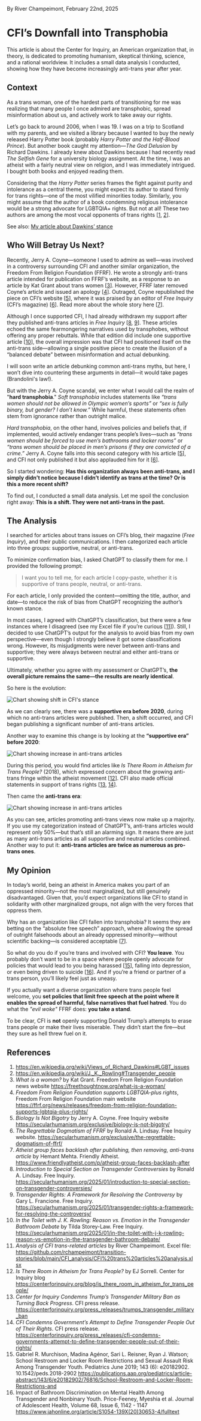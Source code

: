 By River Champeimont, February 22nd, 2025

# CFI’s Downfall into Transphobia

This article is about the Center for Inquiry, an American organization that, in theory, is dedicated to promoting humanism, skeptical thinking, science, and a rational worldview. It includes a small data analysis I conducted, showing how they have become increasingly anti-trans year after year.

## Context

As a trans woman, one of the hardest parts of transitioning for me was realizing that many people I once admired are transphobic, spread misinformation about us, and actively work to take away our rights.

Let’s go back to around 2006, when I was 19. I was on a trip to Scotland with my parents, and we visited a library because I wanted to buy the newly released Harry Potter book (probably *Harry Potter and the Half-Blood Prince*). But another book caught my attention—*The God Delusion* by Richard Dawkins. I already knew about Dawkins because I had recently read *The Selfish Gene* for a university biology assignment. At the time, I was an atheist with a fairly neutral view on religion, and I was immediately intrigued. I bought both books and enjoyed reading them.

Considering that the *Harry Potter* series frames the fight against purity and intolerance as a central theme, you might expect its author to stand firmly for trans rights—one of the most vilified minorities today. Similarly, you might assume that the author of a book condemning religious intolerance would be a strong advocate for LGBTQIA+ rights. But not at all! These two authors are among the most vocal opponents of trans rights [[1](https://en.wikipedia.org/wiki/Views_of_Richard_Dawkins#LGBT_issues), [2](https://en.wikipedia.org/wiki/J._K._Rowling#Transgender_people)].

See also: [My article about Dawkins’ stance](We%20are%20more%20than%20atheism.md)

## Who Will Betray Us Next?

Recently, Jerry A. Coyne—someone I used to admire as well—was involved in a controversy surrounding CFI and another similar organization, the Freedom From Religion Foundation (FFRF). He wrote a strongly anti-trans article intended for publication on FFRF’s website, as a response to an article by Kat Grant about trans women [[3](https://freethoughtnow.org/what-is-a-woman/)]. However, FFRF later removed Coyne’s article and issued an apology [[4](https://ffrf.org/news/releases/freedom-from-religion-foundation-supports-lgbtqia-plus-rights/)]. Outraged, Coyne republished the piece on CFI’s website [[5](https://secularhumanism.org/exclusive/biology-is-not-bigotry/)], where it was praised by an editor of *Free Inquiry* (CFI’s magazine) [[6](https://secularhumanism.org/exclusive/the-regrettable-dogmatism-of-ffrf/)]. Read more about the whole story here [[7](https://www.friendlyatheist.com/p/atheist-group-faces-backlash-after)].

Although I once supported CFI, I had already withdrawn my support after they published anti-trans articles in *Free Inquiry* [[8](https://secularhumanism.org/2025/01/introduction-to-special-section-on-transgender-controversies/), [9](https://secularhumanism.org/2025/01/transgender-rights-a-framework-for-resolving-the-controversy/)]. These articles echoed the same fearmongering narratives used by transphobes, without offering any proper rebuttals. While that edition did include one supportive article [[10](https://secularhumanism.org/2025/01/in-the-toilet-with-j-k-rowling-reason-vs-emotion-in-the-transgender-bathroom-debate/)], the overall impression was that CFI had positioned itself on the anti-trans side—allowing a single positive piece to create the illusion of a “balanced debate” between misinformation and actual debunking.

I will soon write an article debunking common anti-trans myths, but here, I won’t dive into countering these arguments in detail—it would take pages (Brandolini's law!).

But with the Jerry A. Coyne scandal, we enter what I would call the realm of "**hard transphobia**." _Soft transphobia_ includes statements like _“trans women should not be allowed in Olympic women’s sports”_ or _“sex is fully binary, but gender? I don’t know.”_ While harmful, these statements often stem from ignorance rather than outright malice.

_Hard transphobia_, on the other hand, involves policies and beliefs that, if implemented, would actively endanger trans people’s lives—such as _“trans women should be forced to use men’s bathrooms and locker rooms”_ or _“trans women should be placed in men’s prisons if they are convicted of a crime.”_ Jerry A. Coyne falls into this second category with his article [[5](https://secularhumanism.org/exclusive/biology-is-not-bigotry/)], and CFI not only published it but also applauded him for it [[6](https://secularhumanism.org/exclusive/the-regrettable-dogmatism-of-ffrf/)].

So I started wondering: **Has this organization always been anti-trans, and I simply didn’t notice because I didn’t identify as trans at the time? Or is this a more recent shift?**

To find out, I conducted a small data analysis. Let me spoil the conclusion right away: **This is a shift. They were not anti-trans in the past.**

## The Analysis

I searched for articles about trans issues on CFI’s blog, their magazine (*Free Inquiry*), and their public communications. I then categorized each article into three groups: supportive, neutral, or anti-trans.

To minimize confirmation bias, I asked ChatGPT to classify them for me. I provided the following prompt:

> I want you to tell me, for each article I copy-paste, whether it is supportive of trans people, neutral, or anti-trans.

For each article, I only provided the content—omitting the title, author, and date—to reduce the risk of bias from ChatGPT recognizing the author’s known stance.

In most cases, I agreed with ChatGPT’s classification, but there were a few instances where I disagreed (see my Excel file if you’re curious [[11](CFI_analysis/CFI%20trans%20articles%20analysis.xlsx)]). Still, I decided to use ChatGPT’s output for the analysis to avoid bias from my own perspective—even though I strongly believe it got some classifications wrong. However, its misjudgments were never between anti-trans and supportive; they were always between neutral and either anti-trans or supportive.

Ultimately, whether you agree with my assessment or ChatGPT’s, **the overall picture remains the same—the results are nearly identical**.

So here is the evolution:

![Chart showing shift in CFI's stance](CFI_analysis/histogram_evolution_over_time.png)

As we can clearly see, there was a **supportive era before 2020**, during which no anti-trans articles were published. Then, a shift occurred, and CFI began publishing a significant number of anti-trans articles.

Another way to examine this change is by looking at the **“supportive era” before 2020**:

![Chart showing increase in anti-trans articles](CFI_analysis/pie_chart_before_2020.png)

During this period, you would find articles like *Is There Room in Atheism for Trans People?* (2018), which expressed concern about the growing anti-trans fringe within the atheist movement [[12](https://centerforinquiry.org/blog/is_there_room_in_atheism_for_trans_people/)]. CFI also made official statements in support of trans rights [[13](https://centerforinquiry.org/press_releases/trumps_transgender_military_ban), [14](https://centerforinquiry.org/press_releases/cfi-condemns-governments-attempt-to-define-transgender-people-out-of-their-rights/)].

Then came the **anti-trans era**:

![Chart showing increase in anti-trans articles](CFI_analysis/pie_chart_2020-2025.png)

As you can see, articles promoting anti-trans views now make up a majority. If you use my categorization instead of ChatGPT’s, anti-trans articles would represent only 50%—but that’s still an alarming sign. It means there are just as many anti-trans articles as all supportive and neutral articles combined. Another way to put it: **anti-trans articles are twice as numerous as pro-trans ones**.

## My Opinion

In today’s world, being an atheist in America makes you part of an oppressed minority—not the most marginalized, but still genuinely disadvantaged. Given that, you’d expect organizations like CFI to stand in solidarity with other marginalized groups, not align with the very forces that oppress them.

Why has an organization like CFI fallen into transphobia? It seems they are betting on the “absolute free speech” approach, where allowing the spread of outright falsehoods about an already oppressed minority—without scientific backing—is considered acceptable [[7](https://www.friendlyatheist.com/p/atheist-group-faces-backlash-after)].

So what do you do if you’re trans and involved with CFI? **You leave**. You probably don’t want to be in a space where people openly advocate for policies that would lead to you being harassed [[15](https://publications.aap.org/pediatrics/article-abstract/143/6/e20182902/76816/School-Restroom-and-Locker-Room-Restrictions-and)], falling into depression, or even being driven to suicide [[16](https://www.jahonline.org/article/S1054-139X(20)30653-4/fulltext)]. And if you’re a friend or partner of a trans person, you’ll likely feel just as uneasy.

If you actually want a diverse organization where trans people feel welcome, you **set policies that limit free speech at the point where it enables the spread of harmful, false narratives that fuel hatred**. You do what the _"evil woke"_ FFRF does: **you take a stand**.

To be clear, CFI is **not** openly supporting Donald Trump’s attempts to erase trans people or make their lives miserable. They didn’t start the fire—but they sure as hell threw fuel on it.

## References
1.	https://en.wikipedia.org/wiki/Views_of_Richard_Dawkins#LGBT_issues
2.	https://en.wikipedia.org/wiki/J._K._Rowling#Transgender_people
3.	_What is a woman?_ by Kat Grant. Freedom From Religion Foundation news website https://freethoughtnow.org/what-is-a-woman/ 
4.	_Freedom From Religion Foundation supports LGBTQIA-plus rights_, Freedom From Religion Foundation main website https://ffrf.org/news/releases/freedom-from-religion-foundation-supports-lgbtqia-plus-rights/ 
5.	_Biology Is Not Bigotry_ by Jerry A. Coyne. Free Inquiry website https://secularhumanism.org/exclusive/biology-is-not-bigotry/ 
6.	_The Regrettable Dogmatism of FFRF_ by Ronald A. Lindsay. Free Inquiry website. https://secularhumanism.org/exclusive/the-regrettable-dogmatism-of-ffrf/ 
7.	_Atheist group faces backlash after publishing, then removing, anti-trans article_ by Hemant Mehta. Friendly Atheist. https://www.friendlyatheist.com/p/atheist-group-faces-backlash-after 
8.	_Introduction to Special Section on Transgender Controversies_ by Ronald A. Lindsay. Free Inquiry.	https://secularhumanism.org/2025/01/introduction-to-special-section-on-transgender-controversies/ 
9.	_Transgender Rights: A Framework for Resolving the Controversy_	by Gary L. Francione. Free Inquiry.	https://secularhumanism.org/2025/01/transgender-rights-a-framework-for-resolving-the-controversy/ 
10.	_In the Toilet with J. K. Rowling: Reason vs. Emotion in the Transgender Bathroom Debate_	by Tilda Storey-Law. Free Inquiry. https://secularhumanism.org/2025/01/in-the-toilet-with-j-k-rowling-reason-vs-emotion-in-the-transgender-bathroom-debate/ 
11. _Analysis of CFI trans-related articles_ by River Champeimont. Excel file: https://github.com/rchampeimont/transition-stories/blob/main/CFI_analysis/CFI%20trans%20articles%20analysis.xlsx 
12.	_Is There Room in Atheism for Trans People?_ by EJ Sorrell. Center for Inquiry blog https://centerforinquiry.org/blog/is_there_room_in_atheism_for_trans_people/ 
13.	_Center for Inquiry Condemns Trump’s Transgender Military Ban as Turning Back Progress_. CFI press release. https://centerforinquiry.org/press_releases/trumps_transgender_military_ban 
14.	_CFI Condemns Government’s Attempt to Define Transgender People Out of Their Rights_. CFI press release. https://centerforinquiry.org/press_releases/cfi-condemns-governments-attempt-to-define-transgender-people-out-of-their-rights/ 
15.	Gabriel R. Murchison, Madina Agénor, Sari L. Reisner, Ryan J. Watson; School Restroom and Locker Room Restrictions and Sexual Assault Risk Among Transgender Youth. Pediatrics June 2019; 143 (6): e20182902. 10.1542/peds.2018-2902 https://publications.aap.org/pediatrics/article-abstract/143/6/e20182902/76816/School-Restroom-and-Locker-Room-Restrictions-and
16.	Impact of Bathroom Discrimination on Mental Health Among Transgender and Nonbinary Youth. Price-Feeney, Myeshia et al. Journal of Adolescent Health, Volume 68, Issue 6, 1142 - 1147 https://www.jahonline.org/article/S1054-139X(20)30653-4/fulltext
